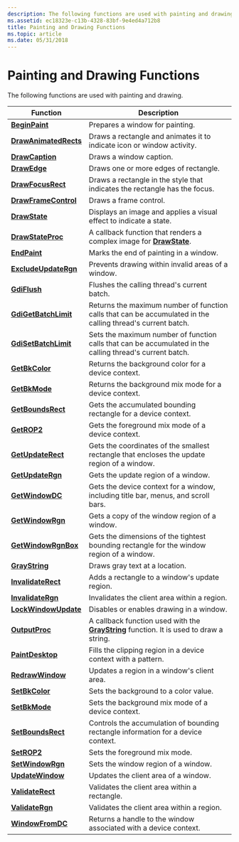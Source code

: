 ```yaml
---
description: The following functions are used with painting and drawing.
ms.assetid: ec18323e-c13b-4328-83bf-9e4ed4a712b8
title: Painting and Drawing Functions
ms.topic: article
ms.date: 05/31/2018
---
```


# Painting and Drawing Functions

The following functions are used with painting and drawing.



| Function                                       | Description                                                                                                 |
|------------------------------------------------|-------------------------------------------------------------------------------------------------------------|
| [**BeginPaint**](/windows/desktop/api/Winuser/nf-winuser-beginpaint)               | Prepares a window for painting.                                                                             |
| [**DrawAnimatedRects**](/windows/desktop/api/Winuser/nf-winuser-drawanimatedrects) | Draws a rectangle and animates it to indicate icon or window activity.                                      |
| [**DrawCaption**](/windows/desktop/api/Winuser/nf-winuser-drawcaption)             | Draws a window caption.                                                                                     |
| [**DrawEdge**](/windows/desktop/api/Winuser/nf-winuser-drawedge)                   | Draws one or more edges of rectangle.                                                                       |
| [**DrawFocusRect**](/windows/desktop/api/Winuser/nf-winuser-drawfocusrect)         | Draws a rectangle in the style that indicates the rectangle has the focus.                                  |
| [**DrawFrameControl**](/windows/desktop/api/Winuser/nf-winuser-drawframecontrol)   | Draws a frame control.                                                                                      |
| [**DrawState**](/windows/desktop/api/Winuser/nf-winuser-drawstatea)                 | Displays an image and applies a visual effect to indicate a state.                                          |
| [**DrawStateProc**](/windows/desktop/api/Winuser/nc-winuser-drawstateproc)         | A callback function that renders a complex image for [**DrawState**](/windows/desktop/api/Winuser/nf-winuser-drawstatea).                        |
| [**EndPaint**](/windows/desktop/api/Winuser/nf-winuser-endpaint)                   | Marks the end of painting in a window.                                                                      |
| [**ExcludeUpdateRgn**](/windows/desktop/api/Winuser/nf-winuser-excludeupdatergn)   | Prevents drawing within invalid areas of a window.                                                          |
| [**GdiFlush**](/windows/desktop/api/Wingdi/nf-wingdi-gdiflush)                   | Flushes the calling thread's current batch.                                                                 |
| [**GdiGetBatchLimit**](/windows/desktop/api/Wingdi/nf-wingdi-gdigetbatchlimit)   | Returns the maximum number of function calls that can be accumulated in the calling thread's current batch. |
| [**GdiSetBatchLimit**](/windows/desktop/api/Wingdi/nf-wingdi-gdisetbatchlimit)   | Sets the maximum number of function calls that can be accumulated in the calling thread's current batch.    |
| [**GetBkColor**](/windows/desktop/api/Wingdi/nf-wingdi-getbkcolor)               | Returns the background color for a device context.                                                          |
| [**GetBkMode**](/windows/desktop/api/Wingdi/nf-wingdi-getbkmode)                 | Returns the background mix mode for a device context.                                                       |
| [**GetBoundsRect**](/windows/desktop/api/Wingdi/nf-wingdi-getboundsrect)         | Gets the accumulated bounding rectangle for a device context.                                               |
| [**GetROP2**](/windows/desktop/api/Wingdi/nf-wingdi-getrop2)                     | Gets the foreground mix mode of a device context.                                                           |
| [**GetUpdateRect**](/windows/desktop/api/Winuser/nf-winuser-getupdaterect)         | Gets the coordinates of the smallest rectangle that encloses the update region of a window.                 |
| [**GetUpdateRgn**](/windows/desktop/api/Winuser/nf-winuser-getupdatergn)           | Gets the update region of a window.                                                                         |
| [**GetWindowDC**](/windows/desktop/api/Winuser/nf-winuser-getwindowdc)             | Gets the device context for a window, including title bar, menus, and scroll bars.                          |
| [**GetWindowRgn**](/windows/desktop/api/Winuser/nf-winuser-getwindowrgn)           | Gets a copy of the window region of a window.                                                               |
| [**GetWindowRgnBox**](/windows/desktop/api/Winuser/nf-winuser-getwindowrgnbox)     | Gets the dimensions of the tightest bounding rectangle for the window region of a window.                   |
| [**GrayString**](/windows/desktop/api/Winuser/nf-winuser-graystringa)               | Draws gray text at a location.                                                                              |
| [**InvalidateRect**](/windows/desktop/api/Winuser/nf-winuser-invalidaterect)       | Adds a rectangle to a window's update region.                                                               |
| [**InvalidateRgn**](/windows/desktop/api/Winuser/nf-winuser-invalidatergn)         | Invalidates the client area within a region.                                                                |
| [**LockWindowUpdate**](/windows/desktop/api/Winuser/nf-winuser-lockwindowupdate)   | Disables or enables drawing in a window.                                                                    |
| [**OutputProc**](/windows/desktop/api/Winuser/nc-winuser-graystringproc)               | A callback function used with the [**GrayString**](/windows/desktop/api/Winuser/nf-winuser-graystringa) function. It is used to draw a string.   |
| [**PaintDesktop**](/windows/desktop/api/Winuser/nf-winuser-paintdesktop)           | Fills the clipping region in a device context with a pattern.                                               |
| [**RedrawWindow**](/windows/desktop/api/Winuser/nf-winuser-redrawwindow)           | Updates a region in a window's client area.                                                                 |
| [**SetBkColor**](/windows/desktop/api/Wingdi/nf-wingdi-setbkcolor)               | Sets the background to a color value.                                                                       |
| [**SetBkMode**](/windows/desktop/api/Wingdi/nf-wingdi-setbkmode)                 | Sets the background mix mode of a device context.                                                           |
| [**SetBoundsRect**](/windows/desktop/api/Wingdi/nf-wingdi-setboundsrect)         | Controls the accumulation of bounding rectangle information for a device context.                           |
| [**SetROP2**](/windows/desktop/api/Wingdi/nf-wingdi-setrop2)                     | Sets the foreground mix mode.                                                                               |
| [**SetWindowRgn**](/windows/desktop/api/Winuser/nf-winuser-setwindowrgn)           | Sets the window region of a window.                                                                         |
| [**UpdateWindow**](/windows/desktop/api/Winuser/nf-winuser-updatewindow)           | Updates the client area of a window.                                                                        |
| [**ValidateRect**](/windows/desktop/api/Winuser/nf-winuser-validaterect)           | Validates the client area within a rectangle.                                                               |
| [**ValidateRgn**](/windows/desktop/api/Winuser/nf-winuser-validatergn)             | Validates the client area within a region.                                                                  |
| [**WindowFromDC**](/windows/desktop/api/Winuser/nf-winuser-windowfromdc)           | Returns a handle to the window associated with a device context.                                            |



 

 

 



